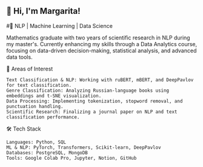 ## 👋 Hi, I'm Margarita!

<!--
**TyamanovaMargo/TyamanovaMargo** is a ✨ _special_ ✨ repository because its `README.md` (this file) appears on your GitHub profile.

Here are some ideas to get you started:

- 🔭 I’m currently working on ...
- 🌱 I’m currently learning ...
- 👯 I’m looking to collaborate on ...
- 🤔 I’m looking for help with ...
- 💬 Ask me about ...
- 📫 How to reach me: ...
- 😄 Pronouns: ...
- ⚡ Fun fact: ...
-->


#🚀 NLP | Machine Learning | Data Science

Mathematics graduate with two years of scientific research in NLP during my master's. Currently enhancing my skills through a Data Analytics course, focusing on data-driven decision-making, statistical analysis, and advanced data tools.

🔬 Areas of Interest

    Text Classification & NLP: Working with ruBERT, mBERT, and DeepPavlov for text classification.
    Genre Classification: Analyzing Russian-language books using embeddings and t-SNE visualization.
    Data Processing: Implementing tokenization, stopword removal, and punctuation handling.
    Scientific Research: Finalizing a journal paper on NLP and text classification performance.

🛠 Tech Stack

    Languages: Python, SQL
    ML & NLP: PyTorch, Transformers, Scikit-learn, DeepPavlov
    Databases: PostgreSQL, MongoDB
    Tools: Google Colab Pro, Jupyter, Notion, GitHub
